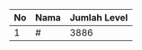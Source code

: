 | No | Nama            | Jumlah Level |
|----|-----------------|--------------|
| 1  | #    |    3886        |
